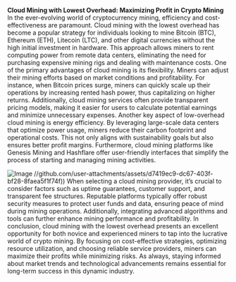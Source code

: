 **Cloud Mining with Lowest Overhead: Maximizing Profit in Crypto Mining**
In the ever-evolving world of cryptocurrency mining, efficiency and cost-effectiveness are paramount. Cloud mining with the lowest overhead has become a popular strategy for individuals looking to mine Bitcoin (BTC), Ethereum (ETH), Litecoin (LTC), and other digital currencies without the high initial investment in hardware. This approach allows miners to rent computing power from remote data centers, eliminating the need for purchasing expensive mining rigs and dealing with maintenance costs.
One of the primary advantages of cloud mining is its flexibility. Miners can adjust their mining efforts based on market conditions and profitability. For instance, when Bitcoin prices surge, miners can quickly scale up their operations by increasing rented hash power, thus capitalizing on higher returns. Additionally, cloud mining services often provide transparent pricing models, making it easier for users to calculate potential earnings and minimize unnecessary expenses.
Another key aspect of low-overhead cloud mining is energy efficiency. By leveraging large-scale data centers that optimize power usage, miners reduce their carbon footprint and operational costs. This not only aligns with sustainability goals but also ensures better profit margins. Furthermore, cloud mining platforms like Genesis Mining and Hashflare offer user-friendly interfaces that simplify the process of starting and managing mining activities.

![Image](https://github.com/user-attachments/assets/4a25d116-2220-4385-b08e-f287af8fcbc4)
 //github.com/user-attachments/assets/d7419ec9-dc67-403f-bf28-8faea5f1f74f))
When selecting a cloud mining provider, it’s crucial to consider factors such as uptime guarantees, customer support, and transparent fee structures. Reputable platforms typically offer robust security measures to protect user funds and data, ensuring peace of mind during mining operations. Additionally, integrating advanced algorithms and tools can further enhance mining performance and profitability.
In conclusion, cloud mining with the lowest overhead presents an excellent opportunity for both novice and experienced miners to tap into the lucrative world of crypto mining. By focusing on cost-effective strategies, optimizing resource utilization, and choosing reliable service providers, miners can maximize their profits while minimizing risks. As always, staying informed about market trends and technological advancements remains essential for long-term success in this dynamic industry.
